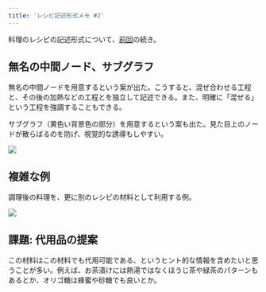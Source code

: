 ```yaml
---
title: 'レシピ記述形式メモ #2'
---
```

料理のレシピの記述形式について、[前回](https://r7kamura.com/articles/2022-05-13-mermaid-recipe-memo)の続き。

無名の中間ノード、サブグラフ
--------------

無名の中間ノードを用意するという案が出た。こうすると、混ぜ合わせる工程と、その後の加熱などの工程とを独立して記述できる。また、明確に「混ぜる」という工程を強調することもできる。

サブグラフ（黄色い背景色の部分）を用意するという案も出た。見た目上のノードが散らばるのを防げ、視覚的な誘導もしやすい。

![](https://lh3.googleusercontent.com/sJfKhd1ODkQYce2N0oWFb1rjs4N7JVQ9mXF7kPz_veovaYkzR_YPSQem9z54-EboEIqfjIAN2GRrFhflP8tPGVZ1No9HUSiPDy3ECKNPK5CvVRsS2PC5rjC3_3Ts2tNsOSMHaG962Vw80QmSgz0N6Qehm2ef_4mqohTomTr1C7kFehz224rLhOTCnbJz)

複雑な例
----

調理後の料理を、更に別のレシピの材料として利用する例。

![](https://lh6.googleusercontent.com/oAfcEzw-JDmfguPhZybxENEFFrFWZx0qX_DTPgYGjF4atU_1o0lg-h-BWgFtk6lMbaeX0fZz31kTD_1lgvZgXIFx45zapxmDKJ7Ksoy4TLC3hdRj_KoIq44TPhyCkWv9z11_8TfHGq37b1sBsDusPziOtkDRxcMUhwDpezjzNYEVCjFhtsuRMkZIjybc)

課題: 代用品の提案
----------

この材料はこの材料でも代用可能である、というヒント的な情報を含めたいと思うことが多い。例えば、お茶漬けには熱湯ではなくほうじ茶や緑茶のパターンもあるとか、オリゴ糖は蜂蜜や砂糖でも良いとか。
